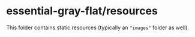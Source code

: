 # essential-gray-flat/resources

This folder contains static resources (typically an `"images"` folder as well).
